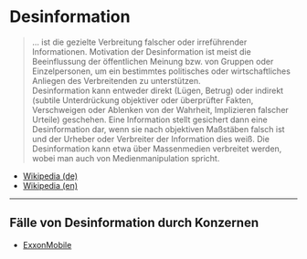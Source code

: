 
# Desinformation

> ... ist die gezielte Verbreitung falscher oder irreführender Informationen. Motivation der Desinformation ist meist die Beeinflussung der öffentlichen Meinung bzw. von Gruppen oder Einzelpersonen, um ein bestimmtes politisches oder wirtschaftliches Anliegen des Verbreitenden zu unterstützen.   
Desinformation kann entweder direkt (Lügen, Betrug) oder indirekt (subtile Unterdrückung objektiver oder überprüfter Fakten, Verschweigen oder Ablenken von der Wahrheit, Implizieren falscher Urteile) geschehen. Eine Information stellt gesichert dann eine Desinformation dar, wenn sie nach objektiven Maßstäben falsch ist und der Urheber oder Verbreiter der Information dies weiß. Die Desinformation kann etwa über Massenmedien verbreitet werden, wobei man auch von Medienmanipulation spricht.


* [Wikipedia (de)](‡https://de.wikipedia.org/wiki/Desinformation)
* [Wikipedia (en)](https://en.wikipedia.org/wiki/Disinformation)

---

## Fälle von Desinformation durch Konzernen
* <a href="/konzerne/exxon-mobile#desinformation">ExxonMobile</a>
